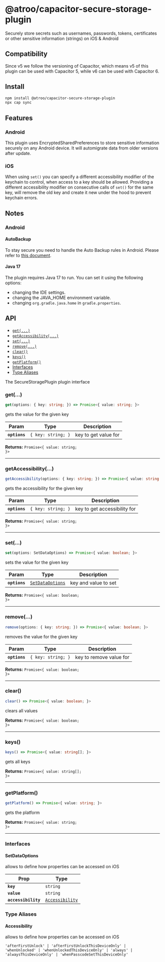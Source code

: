 # @atroo/capacitor-secure-storage-plugin

Securely store secrets such as usernames, passwords, tokens, certificates or other sensitive information (strings) on iOS & Android

## Compatibility
Since v5 we follow the versioning of Capacitor, which means v5 of this plugin can be used with Capacitor 5, while v6 can be used with Capacitor 6.

## Install

```bash
npm install @atroo/capacitor-secure-storage-plugin
npx cap sync
```

## Features
### Android
This plugin uses EncryptedSharedPreferences to store sensitive information securely on any Android device. It will automigrate data from older versions after update.

### iOS
When using `set()` you can specify a different accessibility modifier of the keychain to control, when access to a key should be allowed. Providing a different accessibility modifier on consecutive calls of `set()` for the same key, will remove the old key and create it new under the hood to prevent keychain errors.

## Notes
### Android
#### AutoBackup
To stay secure you need to handle the Auto Backup rules in Android.
Please refer to [this document](https://developer.android.com/guide/topics/data/autobackup#IncludingFiles).
#### Java 17
The plugin requires Java 17 to run.
You can set it using the following options:
- changing the IDE settings.
- changing the JAVA_HOME environment variable.
- changing `org.gradle.java.home` in `gradle.properties`.


## API

<docgen-index>

* [`get(...)`](#get)
* [`getAccessibility(...)`](#getaccessibility)
* [`set(...)`](#set)
* [`remove(...)`](#remove)
* [`clear()`](#clear)
* [`keys()`](#keys)
* [`getPlatform()`](#getplatform)
* [Interfaces](#interfaces)
* [Type Aliases](#type-aliases)

</docgen-index>

<docgen-api>
<!--Update the source file JSDoc comments and rerun docgen to update the docs below-->

The SecureStoragePlugin plugin interface

### get(...)

```typescript
get(options: { key: string; }) => Promise<{ value: string; }>
```

gets the value for the given key

| Param         | Type                          | Description          |
| ------------- | ----------------------------- | -------------------- |
| **`options`** | <code>{ key: string; }</code> | key to get value for |

**Returns:** <code>Promise&lt;{ value: string; }&gt;</code>

--------------------


### getAccessibility(...)

```typescript
getAccessibility(options: { key: string; }) => Promise<{ value: string | undefined; }>
```

gets the accessibility for the given key

| Param         | Type                          | Description                  |
| ------------- | ----------------------------- | ---------------------------- |
| **`options`** | <code>{ key: string; }</code> | key to get accessibility for |

**Returns:** <code>Promise&lt;{ value: string; }&gt;</code>

--------------------


### set(...)

```typescript
set(options: SetDataOptions) => Promise<{ value: boolean; }>
```

sets the value for the given key

| Param         | Type                                                      | Description          |
| ------------- | --------------------------------------------------------- | -------------------- |
| **`options`** | <code><a href="#setdataoptions">SetDataOptions</a></code> | key and value to set |

**Returns:** <code>Promise&lt;{ value: boolean; }&gt;</code>

--------------------


### remove(...)

```typescript
remove(options: { key: string; }) => Promise<{ value: boolean; }>
```

removes the value for the given key

| Param         | Type                          | Description             |
| ------------- | ----------------------------- | ----------------------- |
| **`options`** | <code>{ key: string; }</code> | key to remove value for |

**Returns:** <code>Promise&lt;{ value: boolean; }&gt;</code>

--------------------


### clear()

```typescript
clear() => Promise<{ value: boolean; }>
```

clears all values

**Returns:** <code>Promise&lt;{ value: boolean; }&gt;</code>

--------------------


### keys()

```typescript
keys() => Promise<{ value: string[]; }>
```

gets all keys

**Returns:** <code>Promise&lt;{ value: string[]; }&gt;</code>

--------------------


### getPlatform()

```typescript
getPlatform() => Promise<{ value: string; }>
```

gets the platform

**Returns:** <code>Promise&lt;{ value: string; }&gt;</code>

--------------------


### Interfaces


#### SetDataOptions

allows to define how properties can be accessed on iOS

| Prop                | Type                                                    |
| ------------------- | ------------------------------------------------------- |
| **`key`**           | <code>string</code>                                     |
| **`value`**         | <code>string</code>                                     |
| **`accessibility`** | <code><a href="#accessibility">Accessibility</a></code> |


### Type Aliases


#### Accessibility

allows to define how properties can be accessed on iOS

<code>'afterFirstUnlock' | 'afterFirstUnlockThisDeviceOnly' | 'whenUnlocked' | 'whenUnlockedThisDeviceOnly' | 'always' | 'alwaysThisDeviceOnly' | 'whenPasscodeSetThisDeviceOnly'</code>

</docgen-api>
